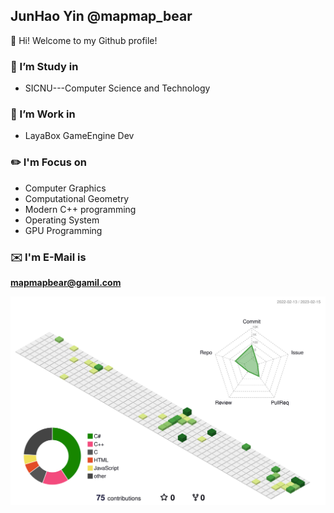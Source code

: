 ## JunHao Yin @mapmap_bear
👋 Hi! Welcome to my Github profile!


### 🔭 I’m Study in 
- SICNU---Computer Science and Technology

### 🔭 I’m Work in 
- LayaBox GameEngine Dev
### ✏️ I'm Focus on
- Computer Graphics
- Computational Geometry
- Modern C++ programming
- Operating System
- GPU Programming


### ✉️ I'm E-Mail is

 **mapmapbear@gamil.com**

![](./profile-3d-contrib/profile-green-animate.svg)
                                                                                                                                  


